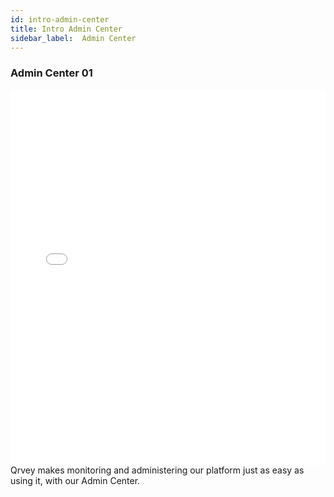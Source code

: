 ```yaml
---
id: intro-admin-center
title: Intro Admin Center
sidebar_label:  Admin Center
---
```


### Admin Center 01
<iframe src="//fast.wistia.net/embed/iframe/p4rxjx4xhb?videoFoam=true"
allowtransparency="true" frameborder="0" scrolling="no" class="wistia_embed"
name="wistia_embed" allowfullscreen mozallowfullscreen webkitallowfullscreen
oallowfullscreen msallowfullscreen width="100%" height="600"></iframe>
<script src="//fast.wistia.net/assets/external/iframe-api-v1.js"></script>
Qrvey makes monitoring and administering our platform just as easy as using it, with our Admin Center.